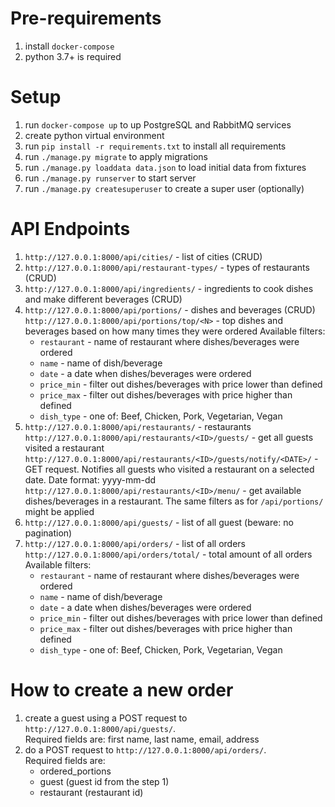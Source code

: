 Pre-requirements
================
1. install `docker-compose`
2. python 3.7+ is required

Setup
=====
1. run `docker-compose up` to up PostgreSQL and RabbitMQ services  
2. create python virtual environment
3. run `pip install -r requirements.txt` to install all requirements 
4. run `./manage.py migrate` to apply migrations
5. run `./manage.py loaddata data.json` to load initial data from fixtures
6. run `./manage.py runserver` to start server
7. run `./manage.py createsuperuser` to create a super user (optionally)

API Endpoints
=============
1. `http://127.0.0.1:8000/api/cities/` - list of cities (CRUD)
2. `http://127.0.0.1:8000/api/restaurant-types/` - types of restaurants (CRUD)
3. `http://127.0.0.1:8000/api/ingredients/` - ingredients to cook dishes and make different beverages (CRUD)
4. `http://127.0.0.1:8000/api/portions/` - dishes and beverages (CRUD)
   `http://127.0.0.1:8000/api/portions/top/<N>` - top dishes and beverages based on how many times they were ordered
   Available filters:
   - `restaurant` - name of restaurant where dishes/beverages were ordered
   - `name` - name of dish/beverage
   - `date` - a date when dishes/beverages were ordered
   - `price_min` - filter out dishes/beverages with price lower than defined
   - `price_max` - filter out dishes/beverages with price higher than defined
   - `dish_type` - one of: Beef, Chicken, Pork, Vegetarian, Vegan
5. `http://127.0.0.1:8000/api/restaurants/` - restaurants
   `http://127.0.0.1:8000/api/restaurants/<ID>/guests/` - get all guests visited a restaurant 
   `http://127.0.0.1:8000/api/restaurants/<ID>/guests/notify/<DATE>/` - GET request. Notifies all guests who visited a restaurant on a selected date. Date format: yyyy-mm-dd 
   `http://127.0.0.1:8000/api/restaurants/<ID>/menu/` - get available dishes/beverages in a restaurant. The same filters as for `/api/portions/` might be applied
6. `http://127.0.0.1:8000/api/guests/` - list of all guest (beware: no pagination)
7. `http://127.0.0.1:8000/api/orders/` - list of all orders
   `http://127.0.0.1:8000/api/orders/total/` - total amount of all orders
    Available filters:
   - `restaurant` - name of restaurant where dishes/beverages were ordered
   - `name` - name of dish/beverage
   - `date` - a date when dishes/beverages were ordered
   - `price_min` - filter out dishes/beverages with price lower than defined
   - `price_max` - filter out dishes/beverages with price higher than defined
   - `dish_type` - one of: Beef, Chicken, Pork, Vegetarian, Vegan
    
How to create a new order
=========================
1. create a guest using a POST request to `http://127.0.0.1:8000/api/guests/`.  
   Required fields are: first name, last name, email, address
2. do a POST request to `http://127.0.0.1:8000/api/orders/`.  
   Required fields are:  
   - ordered_portions  
   - guest (guest id from the step 1)
   - restaurant (restaurant id)
